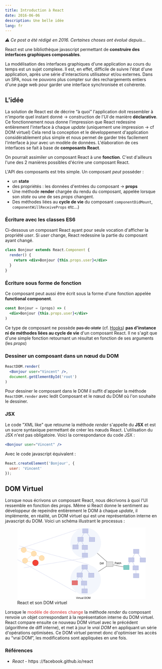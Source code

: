 ```yaml
---
title: Introduction à React
date: 2016-06-06
description: Une belle idée
lang: fr
---
```


_⚠ Ce post a été rédigé en 2016. Certaines choses ont évolué depuis..._


React est une bibliothèque javascript permettant de **construire des interfaces graphiques composables**. 

La modélisation des interfaces graphiques d'une application au cours du temps est un sujet complexe. Il est, en effet, difficile de suivre l'état d'une application, après une série d'interactions utilisateur et/ou externes.
Dans un SPA, nous ne pouvons plus compter sur des rechargements entiers d'une page web pour garder une interface synchronisée et cohérente.


## L'idée

La solution de React est de décrire “à quoi” l'application doit ressembler à n'importe quel instant donné → construction de
l'_UI_ de manière **déclarative**. Ce fonctionnement nous donne l'impression que React redessine entièrement l'interface à chaque _update_
(uniquement une impression → cf DOM virtuel) Cela rend la conception et le développement d'application considérablement plus simple et nous permet
de garder très facilement l'interface à jour avec un modèle de données.  L'élaboration de ces interfaces se fait à base de **composants React**.

On pourrait assimiler un composant React à une **fonction**.
C'est d'ailleurs l'une des 2 manières possibles d'écrire une composant React.

L'API des composants est très simple. Un composant *peut* posséder :
-   un **state**
-   des propriétés : les données d'entrées du composant → **props**
-   Une méthode **render** chargée du rendu du composant, appelée
    lorsque son *state* ou une de ses *props* changent.
-   Des méthodes liées au **cycle de vie** du composant `componentDidMount`,
    `componentWillReceiveProps` etc...)


### Écriture avec les classes ES6
Ci-dessous un composant React ayant pour seule vocation d'afficher la propriété *user*.
Si *user* change, React redessine la partie du composant ayant changé.
```jsx
class Bonjour extends React.Component {
  render() {
    return <div>Bonjour {this.props.user}</div>
  }
}
```

### Écriture sous forme de fonction 
Ce composant peut aussi être écrit sous la forme d'une fonction appelée **functional component**. 
```jsx
const Bonjour = (props) => (
  <div>Bonjour {this.props.user}</div>
)
```

Ce type de composant ne possède ~~pas de _state_~~ (cf. [Hooks](https://reactjs.org/docs/hooks-intro.html)) **pas d'instance ni 
de méthodes liées au cycle de vie** d'un composant React. Il ne s'agit que d'une
simple fonction retournant un résultat en fonction de ses arguments (les *props*)



### Dessiner un composant dans un nœud du DOM
```jsx
ReactDOM.render(
  <Bonjour user="Vincent" />,
  document.getElementById('root')
)
```
Pour dessiner le composant dans le DOM il suffit d'appeler
la méthode `ReactDOM.render` avec ledit Composant et le nœud du DOM où
l'on souhaite le dessiner.

### JSX

Le code "XML like" que retourne la méthode *render* s'appelle du **JSX**
et est un sucre syntaxique permettant de créer les nœuds React.
L'utilisation du JSX n'est pas obligatoire. Voici la correspondance du
code JSX :
```jsx
<Bonjour user="Vincent" />
```

Avec le code javascript équivalent :
```jsx
React.createElement('Bonjour', {
  user: 'Vincent'
});
```

<!-- ## On parle de container ? -->
<!--  -->
<!-- D'un point de vue architectural, nous pouvons très vite distinguer deux types de composants. -->
<!-- Redux (cf : suite de l'article) parle de **container component** (ou *smart component*) et de -->
<!-- **presentational component** (ou *dumb component*) -->
<!-- Si l'on se rapportait à une architecture _MVC_ plus traditionnelle,  -->
<!-- le premier correspondrait au **C**ontrolleur et le deuxième à la **V**ue. -->
<!-- **On sépare donc les composants responsables de la logique métier/orchestration des actions, de ceux reponsables de la vue** -->
<!--  -->
<!-- ### Exemples -->
<!-- Considérons un composant qui affiche une liste de pistes (_tracks_) provenant d'une api. -->
<!--  -->
<!-- Le code ci-dessous est **moyen** 👿, en effet un même composant **ne devrait pas** être responsable à la fois : -->
<!-- - d'aller chercher les données de l'api et potentiellement les transformer   -->
<!-- - d'afficher et mettre en forme ces données  -->
<!--  -->
<!-- Ce manque de séparation entre la vue et la logique métier peut très vite rendre le code difficile à maintenir lorsque ce dernier grossit. -->
<!--  -->
<!-- #### ✘ Un "mauvais" composant : -->
<!-- ```jsx -->
<!-- class TrackList extends React.Component { -->
<!--   state = { tracks: [] } -->
<!--  -->
<!--   componentDidMount() { -->
<!--     axios.get('/tracks') -->
<!--       .then(response => response.data) -->
<!--       .then(tracks => this.setState({ tracks })) -->
<!--       .catch(handleError); -->
<!--   } -->
<!--  -->
<!--   render() { -->
<!--     return ( -->
<!--       <ul> -->
<!--         {this.state.tracks.map(track => ( -->
<!--           <li>{track}</li> -->
<!--         ))} -->
<!--       </ul> -->
<!--     ) -->
<!--   } -->
<!-- } -->
<!-- ``` -->
<!--  -->
<!-- Nous pouvons le séparer en 2 composants, le premier étant un composant "container" et le deuxième un composant visuel. -->
<!--  -->
<!-- #### ✔ Composant _Container_ : -->
<!--  -->
<!-- ```jsx -->
<!-- // LOgic is here!!  -->
<!-- // we have completely separated our logic and our view -->
<!-- class TrackListContainer extends React.Component { -->
<!--   state = { tracks: [] } -->
<!--  -->
<!--   componentDidMount() { -->
<!--     axios.get('/tracks') -->
<!--       .then(response => response.data) -->
<!--       .then(tracks => this.setState({ tracks })) -->
<!--       .catch(handleError); -->
<!--   } -->
<!--  -->
<!--   render() { -->
<!--     // This is our view  -->
<!--     // and the `tracks` props is like our ViewModel  -->
<!--     return <TrackList tracks={this.state.tracks} /> -->
<!--   } -->
<!-- } -->
<!-- ``` -->
<!--  -->
<!--  -->
<!-- #### ✔ Composant _Presentational_ :  -->
<!-- ```jsx -->
<!-- // here is our view -->
<!-- const TrackList = ({ tracks }) => ( -->
<!--   <ul> -->
<!--     {this.state.tracks.map(track => ( -->
<!--       <li>{track}</li> -->
<!--     ))} -->
<!--   </ul> -->
<!-- ) -->
<!-- ``` -->

## DOM Virtuel
Lorsque nous écrivons un composant React, nous décrivons à quoi l'UI ressemble en fonction des *props*.
Même si React donne le sentiment au développeur de repeindre entièrement le DOM à chaque _update_, il implémente, en réalité, un DOM virtuel qui est une représentation interne en javascript du DOM. 
Voici un schéma illustrant le processus :


<figure>
	<img src="./react_batch.svg" width="600">
	<figcaption> React et son DOM virtuel</figcaption>
</figure>


Lorsque le <span style="color: #D32F2F">modèle de données change</span> la méthode *render* du composant renvoie 
un objet correspondant à la représentation interne du DOM virtuel.
React compare ensuite ce nouveau DOM virtuel avec le précédent
(algorithme de diff interne), et met à jour le *vrai DOM* en appliquant un série d'opérations
optimisées. Ce DOM virtuel permet donc d'optimiser les accès au “vrai DOM”, les modifications sont appliquées
en une fois.


### Références
- *React* - https ://facebook.github.io/react
